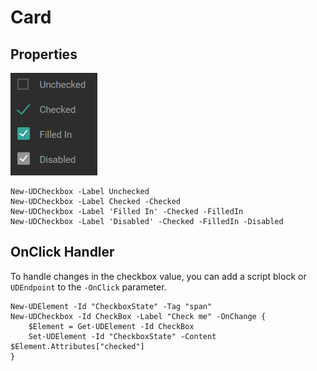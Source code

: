 # Card

## Properties

![](../.gitbook/assets/checkbox.png)

```text
New-UDCheckbox -Label Unchecked
New-UDCheckbox -Label Checked -Checked
New-UDCheckbox -Label 'Filled In' -Checked -FilledIn
New-UDCheckbox -Label 'Disabled' -Checked -FilledIn -Disabled
```

## OnClick Handler

To handle changes in the checkbox value, you can add a script block or `UDEndpoint` to the `-OnClick` parameter.

```text
New-UDElement -Id "CheckboxState" -Tag "span" 
New-UDCheckbox -Id CheckBox -Label "Check me" -OnChange {
    $Element = Get-UDElement -Id CheckBox
    Set-UDElement -Id "CheckboxState" -Content $Element.Attributes["checked"]
}
```

